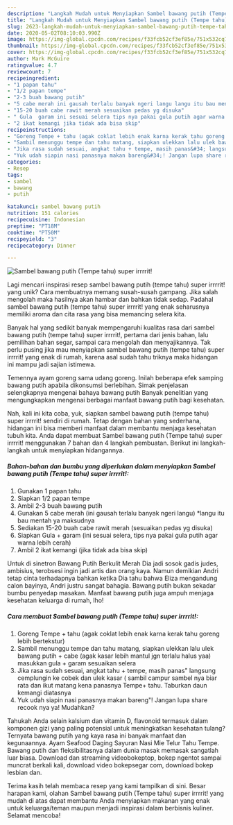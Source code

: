 ```yaml
---
description: "Langkah Mudah untuk Menyiapkan Sambel bawang putih (Tempe tahu) super irrrrit! yang Sempurna"
title: "Langkah Mudah untuk Menyiapkan Sambel bawang putih (Tempe tahu) super irrrrit! yang Sempurna"
slug: 2623-langkah-mudah-untuk-menyiapkan-sambel-bawang-putih-tempe-tahu-super-irrrrit-yang-sempurna
date: 2020-05-02T08:10:03.990Z
image: https://img-global.cpcdn.com/recipes/f33fcb52cf3ef85e/751x532cq70/sambel-bawang-putih-tempe-tahu-super-irrrrit-foto-resep-utama.jpg
thumbnail: https://img-global.cpcdn.com/recipes/f33fcb52cf3ef85e/751x532cq70/sambel-bawang-putih-tempe-tahu-super-irrrrit-foto-resep-utama.jpg
cover: https://img-global.cpcdn.com/recipes/f33fcb52cf3ef85e/751x532cq70/sambel-bawang-putih-tempe-tahu-super-irrrrit-foto-resep-utama.jpg
author: Mark McGuire
ratingvalue: 4.7
reviewcount: 7
recipeingredient:
- "1 papan tahu"
- "1/2 papan tempe"
- "2-3 buah bawang putih"
- "5 cabe merah ini gausah terlalu banyak ngeri langu langu itu bau mentah ya maksudnya"
- "15-20 buah cabe rawit merah sesuaikan pedas yg disuka"
- " Gula  garam ini sesuai selera tips nya pakai gula putih agar warna lebih cerah"
- "2 ikat kemangi jika tidak ada bisa skip"
recipeinstructions:
- "Goreng Tempe + tahu (agak coklat lebih enak karna kerak tahu goreng lebih bertekstur)"
- "Sambil menunggu tempe dan tahu matang, siapkan ulekkan lalu ulek bawang putih + cabe (agak kasar lebih mantul jgn terlalu halus yaa) masukkan gula + garam sesuaikan selera"
- "Jika rasa sudah sesuai, angkat tahu + tempe, masih panas&#34; langsung cemplungin ke cobek dan ulek kasar ( sambil campur sambel nya biar rata dan ikut matang kena panasnya Tempe+ tahu. Taburkan daun kemangi diatasnya"
- "Yuk udah siapin nasi panasnya makan bareng&#34;! Jangan lupa share recook nya ya! Mudahkan?"
categories:
- Resep
tags:
- sambel
- bawang
- putih

katakunci: sambel bawang putih 
nutrition: 151 calories
recipecuisine: Indonesian
preptime: "PT18M"
cooktime: "PT50M"
recipeyield: "3"
recipecategory: Dinner

---
```



![Sambel bawang putih (Tempe tahu) super irrrrit!](https://img-global.cpcdn.com/recipes/f33fcb52cf3ef85e/751x532cq70/sambel-bawang-putih-tempe-tahu-super-irrrrit-foto-resep-utama.jpg)

Lagi mencari inspirasi resep sambel bawang putih (tempe tahu) super irrrrit! yang unik? Cara membuatnya memang susah-susah gampang. Jika salah mengolah maka hasilnya akan hambar dan bahkan tidak sedap. Padahal sambel bawang putih (tempe tahu) super irrrrit! yang enak seharusnya memiliki aroma dan cita rasa yang bisa memancing selera kita.

Banyak hal yang sedikit banyak mempengaruhi kualitas rasa dari sambel bawang putih (tempe tahu) super irrrrit!, pertama dari jenis bahan, lalu pemilihan bahan segar, sampai cara mengolah dan menyajikannya. Tak perlu pusing jika mau menyiapkan sambel bawang putih (tempe tahu) super irrrrit! yang enak di rumah, karena asal sudah tahu triknya maka hidangan ini mampu jadi sajian istimewa.

Temennya ayam goreng sama udang goreng. Inilah beberapa efek samping bawang putih apabila dikonsumsi berlebihan. Simak penjelasan selengkapnya mengenai bahaya bawang putih Banyak penelitian yang mengungkapkan mengenai berbagai manfaat bawang putih bagi kesehatan.


Nah, kali ini kita coba, yuk, siapkan sambel bawang putih (tempe tahu) super irrrrit! sendiri di rumah. Tetap dengan bahan yang sederhana, hidangan ini bisa memberi manfaat dalam membantu menjaga kesehatan tubuh kita. Anda dapat membuat Sambel bawang putih (Tempe tahu) super irrrrit! menggunakan 7 bahan dan 4 langkah pembuatan. Berikut ini langkah-langkah untuk menyiapkan hidangannya.

<!--inarticleads1-->

##### Bahan-bahan dan bumbu yang diperlukan dalam menyiapkan Sambel bawang putih (Tempe tahu) super irrrrit!:

1. Gunakan 1 papan tahu
1. Siapkan 1/2 papan tempe
1. Ambil 2-3 buah bawang putih
1. Gunakan 5 cabe merah (ini gausah terlalu banyak ngeri langu) *langu itu bau mentah ya maksudnya
1. Sediakan 15-20 buah cabe rawit merah (sesuaikan pedas yg disuka)
1. Siapkan  Gula + garam (ini sesuai selera, tips nya pakai gula putih agar warna lebih cerah)
1. Ambil 2 ikat kemangi (jika tidak ada bisa skip)


Untuk di sinetron Bawang Putih Berkulit Merah Dia jadi sosok gadis judes, ambisius, terobsesi ingin jadi artis dan orang kaya. Namun demikian Andri tetap cinta terhadapnya bahkan ketika Dia tahu bahwa Eliza mengandung calon bayinya, Andri justru sangat bahagia. Bawang putih bukan sekadar bumbu penyedap masakan. Manfaat bawang putih juga ampuh menjaga kesehatan keluarga di rumah, lho! 

<!--inarticleads2-->

##### Cara membuat Sambel bawang putih (Tempe tahu) super irrrrit!:

1. Goreng Tempe + tahu (agak coklat lebih enak karna kerak tahu goreng lebih bertekstur)
1. Sambil menunggu tempe dan tahu matang, siapkan ulekkan lalu ulek bawang putih + cabe (agak kasar lebih mantul jgn terlalu halus yaa) masukkan gula + garam sesuaikan selera
1. Jika rasa sudah sesuai, angkat tahu + tempe, masih panas&#34; langsung cemplungin ke cobek dan ulek kasar ( sambil campur sambel nya biar rata dan ikut matang kena panasnya Tempe+ tahu. Taburkan daun kemangi diatasnya
1. Yuk udah siapin nasi panasnya makan bareng&#34;! Jangan lupa share recook nya ya! Mudahkan?


Tahukah Anda selain kalsium dan vitamin D, flavonoid termasuk dalam komponen gizi yang paling potensial untuk meningkatkan kesehatan tulang? Ternyata bawang putih yang kaya rasa ini banyak manfaat dan kegunaannya. Ayam Seafood Daging Sayuran Nasi Mie Telur Tahu Tempe. Bawang putih dan fleksibilitasnya dalam dunia masak memasak sangatlah luar biasa. Download dan streaming videobokeptop, bokep ngentot sampai muncrat berkali kali, download video bokepsegar com, download bokep lesbian dan. 

Terima kasih telah membaca resep yang kami tampilkan di sini. Besar harapan kami, olahan Sambel bawang putih (Tempe tahu) super irrrrit! yang mudah di atas dapat membantu Anda menyiapkan makanan yang enak untuk keluarga/teman maupun menjadi inspirasi dalam berbisnis kuliner. Selamat mencoba!
